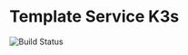 # Template Service K3s

![Build Status](https://jenkins.ravcube.com/buildStatus/icon?job=PR%20Public/PR%20Template%20Service%20K3s&style=plastic)
